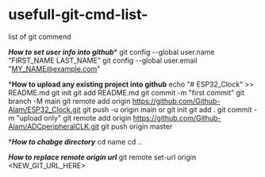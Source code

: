 # usefull-git-cmd-list-
list of git commend

*****How to set user info into github******
git config --global user.name "FIRST_NAME LAST_NAME"
git config --global user.email "MY_NAME@example.com"

*********How to upload any existing project into github********
echo "# ESP32_Clock" >> README.md
git init
git add README.md
git commit -m "first commit"
git branch -M main
git remote add origin https://github.com/Github-Alam/ESP32_Clock.git
git push -u origin main
or
git init
git add .
git commit -m "upload only"
git remote add origin https://github.com/Github-Alam/ADCperipheralCLK.git
git push origin master

****How to chabge directory***
cd name
cd .. 

***How to replace remote origin url***
git remote set-url origin <NEW_GIT_URL_HERE>
